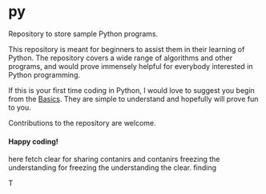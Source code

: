 # py
Repository to store sample Python programs.

This repository is meant for beginners to assist them in their learning of Python. The repository covers a wide range of algorithms and other programs, and would prove immensely helpful for everybody interested in Python programming.

If this is your first time coding in Python, I would love to suggest you begin from the [Basics](https://github.com/Ofgeha-Gelana/py/tree/main/Basics/Exercise). They are simple to understand and hopefully will prove fun to you.


Contributions to the repository are welcome.



#### Happy coding!


here fetch clear for sharing contanirs and contanirs freezing the understanding for freezing the understanding the clear. finding

T
